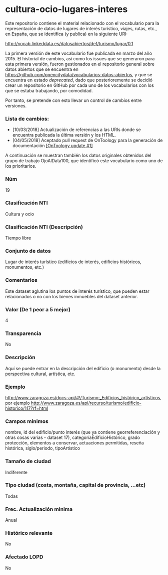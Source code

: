# cultura-ocio-lugares-interes
Este repositorio contiene el material relacionado con el vocabulario para la representación de datos de lugares de interés turístico, viajes, rutas, etc., en España, que se identifica (y publica) en la siguiente URI:

http://vocab.linkeddata.es/datosabiertos/def/turismo/lugar/0.1

La primera versión de este vocabulario fue publicada en marzo del año 2015. El historial de cambios, así como los issues que se generaron para esta primera versión, fueron gestionados en el repositorio general sobre datos abiertos que se encuentra en https://github.com/opencitydata/vocabularios-datos-abiertos, y que se encuentra en estado *deprecated*, dado que posterioremente se decidió crear un repositorio en GitHub por cada uno de los vocabularios con los que se estaba trabajando, por comodidad.

Por tanto, se pretende con esto llevar un control de cambios entre versiones.

### Lista de cambios:
* [10/03/2018] Actualización de referencias a las URIs donde se encuentra publicada la última versión y los HTML.
* [04/05/2018] Aceptado pull request de OnToology para la generación de documentación [[OnToology update #1]](https://github.com/opencitydata/cultura-ocio-lugares-interes/pull/1)

A continuación se muestran también los datos originales obtenidos del grupo de trabajo OjoAlData100, que identificó este vocabulario como uno de los prioritarios.

### Núm
19
### Clasificación NTI
Cultura y ocio
### Clasificación NTI (Descripción)
Tiempo libre
### Conjunto de datos
Lugar de interés turístico (edificios de interés, edificios históricos, monumentos, etc.)
### Comentarios
Este dataset aglutina los puntos de interés turístico, que pueden estar relacionados o no con los bienes inmuebles del dataset anterior. 
### Valor (De 1 peor a 5 mejor)
4
### Transparencia
No
### Descripción
Aquí se puede entrar en la descripción del edificio (o monumento) desde la perspectiva cultural, artística, etc.
### Ejemplo
http://www.zaragoza.es/docs-api/#!/Turismo:_Edificios_histórico_artísticos, por ejemplo http://www.zaragoza.es/api/recurso/turismo/edificio-historico/117?rf=html
### Campos minimos
nombre, id del edificio/punto interés (que ya contiene georreferenciación y otras cosas varias - dataset 17), categoríaEdificioHistórico, grado protección, elementos a conservar, actuaciones permitidas, reseña histórica, siglo/periodo, tipoArtistico
### Tamaño de ciudad
Indiferente
### Tipo ciudad (costa, montaña, capital de provincia, …etc)
Todas
### Frec. Actualización minima
Anual
### Histórico relevante
No
### Afectado LOPD
No
